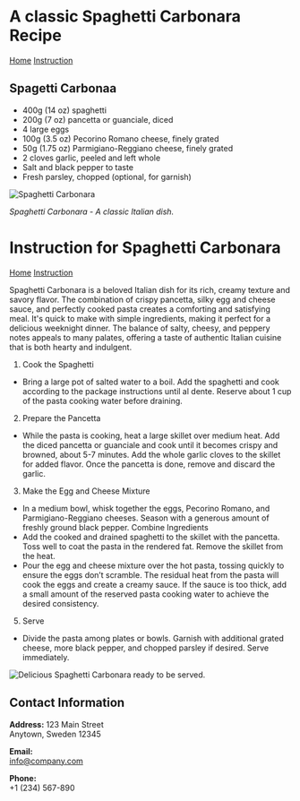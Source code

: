 # A classic Spaghetti Carbonara Recipe

[Home](index.html) [Instruction](intruction.html)

## Spagetti Carbonaa
- 400g (14 oz) spaghetti
- 200g (7 oz) pancetta or guanciale, diced
- 4 large eggs
- 100g (3.5 oz) Pecorino Romano cheese, finely grated
- 50g (1.75 oz) Parmigiano-Reggiano cheese, finely grated
- 2 cloves garlic, peeled and left whole
- Salt and black pepper to taste
- Fresh parsley, chopped (optional, for garnish)

![Spaghetti Carbonara](https://media.istockphoto.com/id/811250722/photo/cooking-ingredients-for-italian-food-carbonara-isolated-on-white.webp?b=1&s=170667a&w=0&k=20&c=gZJSYRR5mtyZy3_jKVf-8BZmLcrHzS3MbimlhPYVwmI=)

*Spaghetti Carbonara - A classic Italian dish.*

# Instruction for Spaghetti Carbonara

[Home](index.html) [Instruction](intruction.html)

Spaghetti Carbonara is a beloved Italian dish for its rich, creamy texture and savory flavor. The combination of crispy pancetta, silky egg and cheese sauce, and perfectly cooked pasta creates a comforting and satisfying meal. It's quick to make with simple ingredients, making it perfect for a delicious weeknight dinner. The balance of salty, cheesy, and peppery notes appeals to many palates, offering a taste of authentic Italian cuisine that is both hearty and indulgent.
1. Cook the Spaghetti
- Bring a large pot of salted water to a boil. Add the spaghetti and cook according to the package instructions until al dente. Reserve about 1 cup of the pasta cooking water before draining.
2. Prepare the Pancetta
- While the pasta is cooking, heat a large skillet over medium heat. Add the diced pancetta or guanciale and cook until it becomes crispy and browned, about 5-7 minutes. Add the whole garlic cloves to the skillet for added flavor. Once the pancetta is done, remove and discard the garlic.
3. Make the Egg and Cheese Mixture
- In a medium bowl, whisk together the eggs, Pecorino Romano, and Parmigiano-Reggiano cheeses. Season with a generous amount of freshly ground black pepper.
Combine Ingredients
- Add the cooked and drained spaghetti to the skillet with the pancetta. Toss well to coat the pasta in the rendered fat. Remove the skillet from the heat.
- Pour the egg and cheese mixture over the hot pasta, tossing quickly to ensure the eggs don’t scramble. The residual heat from the pasta will cook the eggs and create a creamy sauce. If the sauce is too thick, add a small amount of the reserved pasta cooking water to achieve the desired consistency.
5. Serve
- Divide the pasta among plates or bowls. Garnish with additional grated cheese, more black pepper, and chopped parsley if desired. Serve immediately.

![Delicious Spaghetti Carbonara ready to be served.](https://media.istockphoto.com/id/177413384/photo/pasta-with-carbonara.webp?b=1&s=170667a&w=0&k=20&c=o93CBvauiDmKWqFXf2JZMgapGwIvSg-0-i9TGBJ3ULE=)
## Contact Information

**Address:**
123 Main Street  
Anytown, Sweden 12345

**Email:**  
info@company.com

**Phone:**  
+1 (234) 567-890
